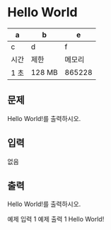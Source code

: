 # Hello World
 
|a|b|e|
|---|---|---|
|c|d|f|
|시간 |제한	|메모리 |제한	|제출	|정답	|맞힌 사람	|정답 비율|
|1 초	|128 MB	|865228	|349366	|248968	|39.619%|

## 문제
Hello World!를 출력하시오.

## 입력
없음

## 출력
Hello World!를 출력하시오.

예제 입력 1 
예제 출력 1 
Hello World!
